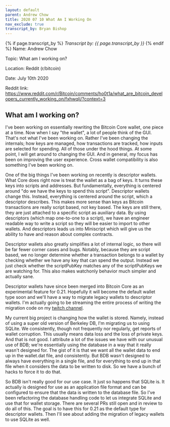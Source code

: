 ```yaml
---
layout: default
parent: Andrew Chow
title: 2020 07 10 What Am I Working On
nav_exclude: true
transcript_by: Bryan Bishop
---
```


{% if page.transcript_by %} <i>Transcript by:
{{ page.transcript_by }}</i> {% endif %} Name: Andrew Chow

Topic: What am I working on?

Location: Reddit (r/bitcoin)

Date: July 10th 2020

Reddit link:
https://www.reddit.com/r/Bitcoin/comments/ho0t1a/what_are_bitcoin_developers_currently_working_on/fxhwqli/?context=3

## What am I working on?

I've been working on essentially rewriting the Bitcoin Core wallet, one
piece at a time. Now when I say "the wallet", a lot of people think of
the GUI. That's not what I've been working on. Rather I've been changing
the internals; how keys are managed, how transactions are tracked, how
inputs are selected for spending. All of those under the hood things. At
some point, I will get around to changing the GUI. And in general, my
focus has been on improving the user experience. Cross wallet
compatibility is also something I've been working on.

One of the big things I've been working on recently is descriptor
wallets. What Core does right now is treat the wallet as a bag of keys.
It turns these keys into scripts and addresses. But fundamentally,
everything is centered around "do we have the keys to spend this
script". Descriptor wallets change this. Instead, everything is centered
around the script, which a descriptor describes. This makes more sense
than keys as Bitcoin transactions are really script based, not key
based. The keys are still there, they are just attached to a specific
script as auxiliary data. By using descriptors (which map one-to-one to
a script), we have an engineer readable way to write a script so they
will be easier to import to other wallets. And descriptors leads us into
Miniscript which will give us the ability to have and reason about
complex contracts.

Descriptor wallets also greatly simplifies a lot of internal logic, so
there will be far fewer corner cases and bugs. Notably, because they are
script based, we no longer determine whether a transaction belongs to a
wallet by checking whether we have any key that can spend the output.
Instead we just check whether the scriptPubKey matches any of the
scriptPubKeys we are watching for. This also makes watchonly behavior
much simpler and actually sane.

Descriptor wallets have since been merged into Bitcoin Core as an
experimental feature for 0.21. Hopefully it will become the default
wallet type soon and we'll have a way to migrate legacy wallets to
descriptor wallets. I'm actually going to be streaming the entire
process of writing the migration code on my
[twitch channel](https://www.twitch.tv/achow101/).

My current big project is changing how the wallet is stored. Namely,
instead of using a super old version of Berkeley DB, I'm migrating us to
using SQLite. We consistently, though not frequently nor regularly, get
reports of wallet corruption. This usually means data loss and the loss
of private keys. And that is not good. I attribute a lot of the issues
we have with our unusual use of BDB; we're essentially using the
database in a way that it really wasn't designed for. The gist of it is
that we want all the wallet data to end up in the wallet.dat file, and
consistently. But BDB wasn't designed to always have everything in a
single file, and for everything to end up in that file when it considers
the data to be written to disk. So we have a bunch of hacks to force it
to do that.

So BDB isn't really good for our use case. It just so happens that
SQLite is. It actually is designed for use as an application file format
and can be configured to ensure that the data is written to the database
file. So I've been refactoring the database handling code to let us
integrate SQLite and use that for wallet storage. There are several PRs
still open and in review to do all of this. The goal is to have this for
0.21 as the default type for descriptor wallets. Then I'll see about
adding the migration of legacy wallets to use SQLite as well.
